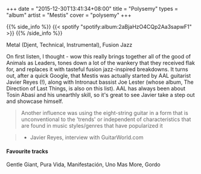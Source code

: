 +++
date = "2015-12-30T13:41:34+08:00"
title = "Polysemy"
types = "album"
artist = "Mestis"
cover = "polysemy"
+++

{{% side_info %}}
{{< spotify "spotify:album:2aBjaHzO4CQp2Aa3sapwF1" >}}
{{% /side_info %}}

Metal (Djent, Technical, Instrumental), Fusion Jazz

On first listen, I thought - wow this really brings together all of the good of Animals as Leaders, tones down a lot of the wankery that they received flak for, and replaces it with tasteful fusion jazz-inspired breakdowns. It turns out, after a quick Google, that Mestis was actually started by AAL guitarist Javier Reyes (!), along with Intronaut bassist Joe Lester (whose album, The Direction of Last Things, is also on this list). AAL has always been about Tosin Abasi and his unearthly skill, so it's great to see Javier take a step out and showcase himself.

>Another influence was using the eight-string guitar in a form that is unconventional to the 'trends' or independent of characteristics that are found in music styles/genres that have popularized it

> - Javier Reyes, interview with GuitarWorld.com

#### Favourite tracks

Gentle Giant, Pura Vida, Manifestación, Uno Mas More, Gordo